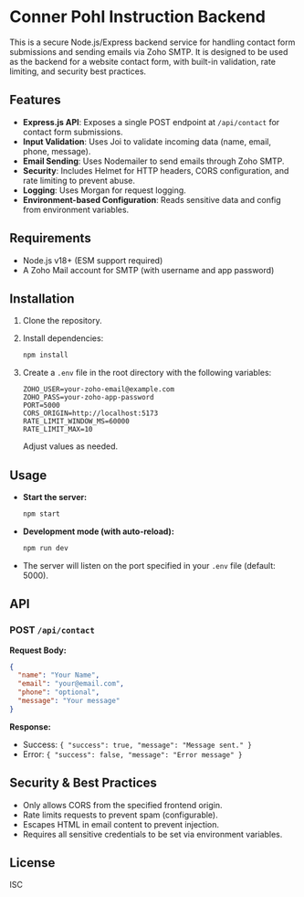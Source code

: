 # Conner Pohl Instruction Backend

This is a secure Node.js/Express backend service for handling contact form submissions and sending emails via Zoho SMTP. It is designed to be used as the backend for a website contact form, with built-in validation, rate limiting, and security best practices.

## Features

- **Express.js API**: Exposes a single POST endpoint at `/api/contact` for contact form submissions.
- **Input Validation**: Uses Joi to validate incoming data (name, email, phone, message).
- **Email Sending**: Uses Nodemailer to send emails through Zoho SMTP.
- **Security**: Includes Helmet for HTTP headers, CORS configuration, and rate limiting to prevent abuse.
- **Logging**: Uses Morgan for request logging.
- **Environment-based Configuration**: Reads sensitive data and config from environment variables.

## Requirements

- Node.js v18+ (ESM support required)
- A Zoho Mail account for SMTP (with username and app password)

## Installation

1. Clone the repository.
2. Install dependencies:

   ```sh
   npm install
   ```

3. Create a `.env` file in the root directory with the following variables:

   ```
   ZOHO_USER=your-zoho-email@example.com
   ZOHO_PASS=your-zoho-app-password
   PORT=5000
   CORS_ORIGIN=http://localhost:5173
   RATE_LIMIT_WINDOW_MS=60000
   RATE_LIMIT_MAX=10
   ```

   Adjust values as needed.

## Usage

- **Start the server:**

  ```sh
  npm start
  ```

- **Development mode (with auto-reload):**

  ```sh
  npm run dev
  ```

- The server will listen on the port specified in your `.env` file (default: 5000).

## API

### POST `/api/contact`

**Request Body:**

```json
{
  "name": "Your Name",
  "email": "your@email.com",
  "phone": "optional",
  "message": "Your message"
}
```

**Response:**

- Success: `{ "success": true, "message": "Message sent." }`
- Error: `{ "success": false, "message": "Error message" }`

## Security & Best Practices

- Only allows CORS from the specified frontend origin.
- Rate limits requests to prevent spam (configurable).
- Escapes HTML in email content to prevent injection.
- Requires all sensitive credentials to be set via environment variables.

## License

ISC

